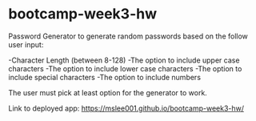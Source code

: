 # bootcamp-week3-hw

Password Generator to generate random passwords based on the follow user input:

-Character Length (between 8-128)
-The option to include upper case characters
-The option to include lower case characters
-The option to include special characters
-The option to include numbers

The user must pick at least option for the generator to work.

Link to deployed app: https://mslee001.github.io/bootcamp-week3-hw/

